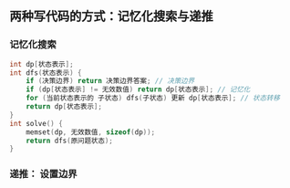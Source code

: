 ## 两种写代码的方式：记忆化搜索与递推
### 记忆化搜索

```c++
int dp[状态表示];
int dfs(状态表示) {
    if (决策边界) return 决策边界答案; // 决策边界
    if (dp[状态表示] != 无效数值) return dp[状态表示]; // 记忆化
    for (当前状态表示的 子状态) dfs(子状态) 更新 dp[状态表示]; // 状态转移
    return dp[状态表示];
}
int solve() {
    memset(dp, 无效数值, sizeof(dp));
    return dfs(原问题状态);
}
```

### 递推： 设置边界